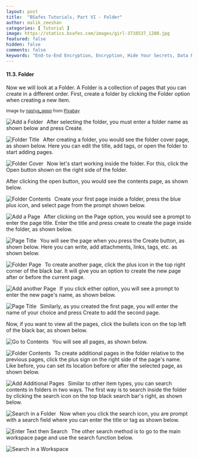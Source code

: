 ```yaml
---
layout: post
title:  "BSafes Tutorials, Part VI - Folder"
author: malik_zeeshan 
categories: [ Tutorial ]
image: https://statics.bsafes.com/images/girl-3718537_1280.jpg 
featured: false 
hidden: false
comments: false
keywords: "End-to-End Encryption, Encryption, Hide Your Secrets, Data Protection, Note-Taking App,  Backup, Folder"
---
```


#### 11.3. Folder
Now we will look at a Folder. A Folder is a collection of pages that you can create in a different order. First, create a folder by clicking the Folder option when creating a new item.

<sup>Image by <a href="https://pixabay.com/users/nastya_gepp-3773230/">nastya_gepp</a> from <a href="https://pixabay.com/photos/girl-young-student-sitting-table-3718537/">Pixabay</a></sup>

<img src="https://statics.bsafes.com/images/Tutorial_11-3-1_v2.png"
     alt="Add a Folder"
     style="float: left; margin-right: 10px;" />

After selecting the folder, you must enter a folder name as shown below and press Create.

<img src="https://statics.bsafes.com/images/Tutorial_11-3-2_v2.png"
     alt="Folder Title"
     style="float: left; margin-right: 10px;" />

After creating a folder, you would see the folder cover page, as shown below. Here you can edit the title, add tags, or open the folder to start adding pages. 

<img src="https://statics.bsafes.com/images/Tutorial_11-3-3_v2.png"
     alt="Folder Cover"
     style="float: left; margin-right: 10px;" />

Now let's start working inside the folder. For this, click the Open button shown on the right side of the folder.

After clicking the open button, you would see the contents page, as shown below.

<img src="https://statics.bsafes.com/images/Tutorial_11-3-4_v2.png"
     alt="Folder Contents"
     style="float: left; margin-right: 10px;" />

Create your first page inside a folder, press the blue plus icon, and select page from the prompt shown below.

<img src="https://statics.bsafes.com/images/Tutorial_11-3-5_v2.png"
     alt="Add a Page"
     style="float: left; margin-right: 10px;" />

After clicking on the Page option, you would see a prompt to enter the page title. Enter the title and press create to create the page inside the folder, as shown below.

<img src="https://statics.bsafes.com/images/Tutorial_11-3-6_v2.png"
     alt="Page Title"
     style="float: left; margin-right: 10px;" />

You will see the page when you press the Create button, as shown below. Here you can write, add attachments, links, tags, etc. as shown below.

<img src="https://statics.bsafes.com/images/Tutorial_11-3-7_v2.png"
     alt="Folder Page"
     style="float: left; margin-right: 10px;" />

To create another page, click the plus icon in the top right corner of the black bar. It will give you an option to create the new page after or before the current page.


<img src="https://statics.bsafes.com/images/Tutorial_11-3-8_v2.png"
     alt="Add another Page"
     style="float: left; margin-right: 10px;" />

If you click either option, you will see a prompt to enter the new page's name, as shown below.

<img src="https://statics.bsafes.com/images/Tutorial_11-3-9_v2.png"
     alt="Page Title"
     style="float: left; margin-right: 10px;" />

Similarly, as you created the first page, you will enter the name of your choice and press Create to add the second page.

Now, if you want to view all the pages, click the bullets icon on the top left of the black bar, as shown below.

<img src="https://statics.bsafes.com/images/Tutorial_11-3-10_v2.png"
     alt="Go to Contents"
     style="float: left; margin-right: 10px;" />

You will see all pages, as shown below.

<img src="https://statics.bsafes.com/images/Tutorial_11-3-11_v2.png"
     alt="Folder Contents"
     style="float: left; margin-right: 10px;" />

To create additional pages in the folder relative to the previous pages, click the plus sign on the right side of the page's name. Like before, you can set its location before or after the selected page, as shown below.

<img src="https://statics.bsafes.com/images/Tutorial_11-3-12_v2.png"
     alt="Add Additional Pages"
     style="float: left; margin-right: 10px;" />

Similar to other item types, you can search contents in folders in two ways. The first way is to search inside the folder by clicking the search icon on the top black search bar's right, as shown below.

<img src="https://statics.bsafes.com/images/Tutorial_11-3-13_v2.png"
     alt="Search in a Folder"
     style="float: left; margin-right: 10px;" />

Now when you click the search icon, you are prompt with a search field where you can enter the title or tag as shown below.

<img src="https://statics.bsafes.com/images/Tutorial_11-3-14_v2.png"
     alt="Enter Text then Search"
     style="float: left; margin-right: 10px;" />

The other search method is to go to the main workspace page and use the search function below.

<img src="https://statics.bsafes.com/images/Tutorial_11-3-15_v2.png"
     alt="Search in a Workspace"
     style="float: left; margin-right: 10px;" />


